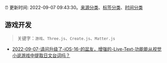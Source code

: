 :alarm_clock: 更新时间: 2022-09-07 09:43:30。[来源分类](../README.md)、[标签分类](../TAGS.md)、[时间分类](../TIMELINE.md)

## 游戏开发


> 关键字：`游戏`、`Three.js`、`Create.js`、`Matter.js`



- [2022-09-07-请问升级了-iOS-16-的盆友，增强的-Live-Text-功能能从视觉小说游戏中提取日文台词吗？](https://www.v2ex.com/t/878363) 